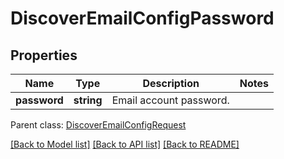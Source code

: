 # DiscoverEmailConfigPassword

## Properties
Name | Type | Description | Notes
------------ | ------------- | ------------- | -------------
**password** | **string** | Email account password. | 

 Parent class: [DiscoverEmailConfigRequest](DiscoverEmailConfigRequest.md)

[[Back to Model list]](README.md#documentation-for-models) [[Back to API list]](README.md#documentation-for-api-endpoints) [[Back to README]](README.md)


